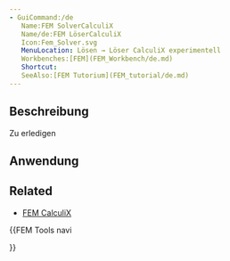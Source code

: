 ```yaml
---
- GuiCommand:/de
   Name:FEM SolverCalculiX
   Name/de:FEM LöserCalculiX
   Icon:Fem_Solver.svg
   MenuLocation: Lösen → Löser CalculiX experimentell
   Workbenches:[FEM](FEM_Workbench/de.md)
   Shortcut:
   SeeAlso:[FEM Tutorium](FEM_tutorial/de.md)
---
```



</div>

## Beschreibung

Zu erledigen

## Anwendung

## Related

-   [FEM CalculiX](FEM_CalculiX.md)


<div class="mw-translate-fuzzy">





</div>


{{FEM Tools navi

}}  
